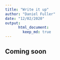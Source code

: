 ```yaml
---
title: "Write it up"
author: "Daniel Fuller"
date: "12/02/2020"
output:
      html_document:
        keep_md: true
---
```


## Coming soon
